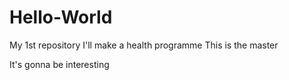 # Hello-World
My 1st repository
I'll make a health programme 
This is the master

It's gonna be interesting

 

